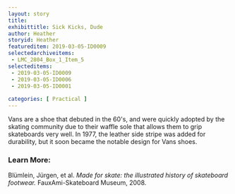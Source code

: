 ```yaml
---
layout: story
title: 
exhibittitle: Sick Kicks, Dude 
author: Heather
storyid: Heather
featureditem: 2019-03-05-ID0009
selectedarchiveitems:
 - LMC_2804_Box_1_Item_5
selecteditems:
 - 2019-03-05-ID0009
 - 2019-03-05-ID0006
 - 2019-03-05-ID0001
 
categories: [ Practical ]
---
```


Vans are a shoe that debuted in the 60's, and were quickly adopted by the skating community due to their waffle sole that allows them to grip skateboards very well. In 1977, the leather side stripe was added for durability, but it soon became the notable design for Vans shoes. 

### Learn More:

Blümlein, Jürgen, et al. *Made for skate: the illustrated history of skateboard footwear.* FauxAmi-Skateboard Museum, 2008.

